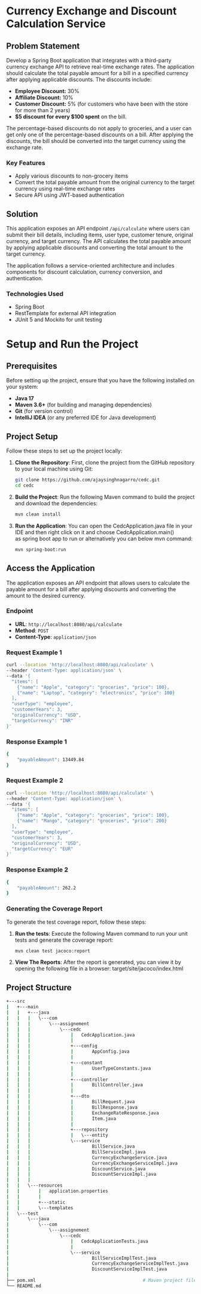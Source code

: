 # Currency Exchange and Discount Calculation Service

## Problem Statement

Develop a Spring Boot application that integrates with a third-party currency exchange API to retrieve real-time exchange rates. The application should calculate the total payable amount for a bill in a specified currency after applying applicable discounts. The discounts include:

- **Employee Discount:** 30%
- **Affiliate Discount:** 10%
- **Customer Discount:** 5% (for customers who have been with the store for more than 2 years)
- **$5 discount for every $100 spent** on the bill.

The percentage-based discounts do not apply to groceries, and a user can get only one of the percentage-based discounts on a bill. After applying the discounts, the bill should be converted into the target currency using the exchange rate.

### Key Features

- Apply various discounts to non-grocery items
- Convert the total payable amount from the original currency to the target currency using real-time exchange rates
- Secure API using JWT-based authentication

## Solution

This application exposes an API endpoint `/api/calculate` where users can submit their bill details, including items, user type, customer tenure, original currency, and target currency. The API calculates the total payable amount by applying applicable discounts and converting the total amount to the target currency.

The application follows a service-oriented architecture and includes components for discount calculation, currency conversion, and authentication.

### Technologies Used
- Spring Boot
- RestTemplate for external API integration
- JUnit 5 and Mockito for unit testing

# Setup and Run the Project

## Prerequisites

Before setting up the project, ensure that you have the following installed on your system:

- **Java 17** 
- **Maven 3.6+** (for building and managing dependencies)
- **Git** (for version control)
- **IntelliJ IDEA** (or any preferred IDE for Java development)

## Project Setup

Follow these steps to set up the project locally:

1. **Clone the Repository**:
   First, clone the project from the GitHub repository to your local machine using Git:
   ```bash
   git clone https://github.com/ajaysinghnagarro/cedc.git
   cd cedc
2. **Build the Project**:
   Run the following Maven command to build the project and download the dependencies:
   ```bash
   mvn clean install
3. **Run the Application**:
   You can open the CedcApplication.java file in your IDE and then right  click on it and choose CedcApplication.main()    
   as spring boot app to run or alternatively you can below mvn command:
   ```bash
   mvn spring-boot:run

## Access the Application

The application exposes an API endpoint that allows users to calculate the payable amount for a bill after applying discounts and converting the amount to the desired currency.

### Endpoint

- **URL**: `http://localhost:8080/api/calculate`
- **Method**: `POST`
- **Content-Type**: `application/json`

### Request Example 1
```bash
curl --location 'http://localhost:8080/api/calculate' \
--header 'Content-Type: application/json' \
--data '{
  "items": [
    {"name": "Apple", "category": "groceries", "price": 100},
    {"name": "Laptop", "category": "electronics", "price": 100}
  ],
  "userType": "employee",
  "customerYears": 3,
  "originalCurrency": "USD",
  "targetCurrency": "INR"
}'
```
### Response Example 1
```bash
{
    "payableAmount": 13449.84
}
```
### Request Example 2
```bash
curl --location 'http://localhost:8080/api/calculate' \
--header 'Content-Type: application/json' \
--data '{
  "items": [
    {"name": "Apple", "category": "groceries", "price": 100},
    {"name": "Mango", "category": "groceries", "price": 200}
  ],
  "userType": "employee",
  "customerYears": 3,
  "originalCurrency": "USD",
  "targetCurrency": "EUR"
}'
```
### Response Example 2
```bash
{
    "payableAmount": 262.2
}
```  
   
### Generating the Coverage Report

To generate the test coverage report, follow these steps:

1. **Run the tests**: Execute the following Maven command to run your unit tests and generate the coverage report:
   ```bash
   mvn clean test jacoco:report 
2. **View The Reports**: After the report is generated, you can view it by opening the following file in a browser:
   target/site/jacoco/index.html

## Project Structure

```bash
+---src
|   +---main
|   |   +---java
|   |   |   \---com
|   |   |       \---assignement
|   |   |           \---cedc
|   |   |               |   CedcApplication.java
|   |   |               |   
|   |   |               +---config
|   |   |               |       AppConfig.java
|   |   |               |       
|   |   |               +---constant
|   |   |               |       UserTypeConstants.java
|   |   |               |       
|   |   |               +---controller
|   |   |               |       BillController.java
|   |   |               |       
|   |   |               +---dto
|   |   |               |       BillRequest.java
|   |   |               |       BillResponse.java
|   |   |               |       ExchangeRateResponse.java
|   |   |               |       Item.java
|   |   |               |       
|   |   |               +---repository
|   |   |               |   \---entity
|   |   |               \---service
|   |   |                       BillService.java
|   |   |                       BillServiceImpl.java
|   |   |                       CurrencyExchangeService.java
|   |   |                       CurrencyExchangeServiceImpl.java
|   |   |                       DiscountService.java
|   |   |                       DiscountServiceImpl.java
|   |   |                       
|   |   \---resources
|   |       |   application.properties
|   |       |   
|   |       +---static
|   |       \---templates
|   \---test
|       \---java
|           \---com
|               \---assignement
|                   \---cedc
|                       |   CedcApplicationTests.java
|                       |   
|                       \---service
|                               BillServiceImplTest.java
|                               CurrencyExchangeServiceImplTest.java
|                               DiscountServiceImplTest.java
|                               
├── pom.xml                                        # Maven project file
└── README.md
